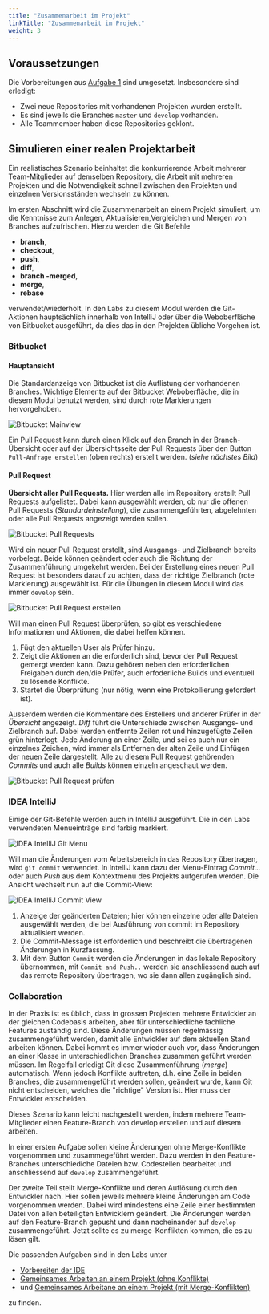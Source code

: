 ```yaml
---
title: "Zusammenarbeit im Projekt"
linkTitle: "Zusammenarbeit im Projekt"
weight: 3
---
```


## Voraussetzungen

Die Vorbereitungen aus [Aufgabe 1](../../../labs/git/vertiefung/01_team) sind umgesetzt. Insbesondere sind erledigt:

- Zwei neue Repositories mit vorhandenen Projekten wurden erstellt.
- Es sind jeweils die Branches `master` und `develop` vorhanden.
- Alle Teammember haben diese Repositories geklont.

## Simulieren einer realen Projektarbeit

Ein realistisches Szenario beinhaltet die konkurrierende Arbeit mehrerer Team-Mitglieder auf demselben
Repository, die Arbeit mit mehreren Projekten und die Notwendigkeit schnell zwischen den Projekten und
einzelnen Versionsständen wechseln zu können.

Im ersten Abschnitt wird die Zusammenarbeit an einem Projekt simuliert, um die Kenntnisse zum Anlegen,
Aktualisieren,Vergleichen und Mergen von Branches aufzufrischen. Hierzu werden die Git Befehle

- **branch**,
- **checkout**,
- **push**,
- **diff**,
- **branch -merged**,
- **merge**,
- **rebase**

verwendet/wiederholt. In den Labs zu diesem Modul werden die Git-Aktionen hauptsächlich innerhalb
von IntelliJ oder über die Weboberfläche von Bitbucket ausgeführt, da dies das in den Projekten
übliche Vorgehen ist.

### Bitbucket

#### Hauptansicht

Die Standardanzeige von Bitbucket ist die Auflistung der vorhandenen Branches. Wichtige Elemente auf
der Bitbucket Weboberfläche, die in diesem Modul benutzt werden, sind durch rote Markierungen hervorgehoben.

![Bitbucket Mainview](../images/bitbucket-main.jpg)

Ein Pull Request kann durch einen Klick auf den Branch in der Branch-Übersicht oder auf der
Übersichtsseite der Pull Requests über den Button `Pull-Anfrage erstellen` (oben rechts) erstellt werden.
(_siehe nächstes Bild_)

#### Pull Request

**Übersicht aller Pull Requests.** Hier werden alle im Repository erstellt Pull Requests aufgelistet.
Dabei kann ausgewählt werden, ob nur die offenen Pull Requests (_Standardeinstellung_), die zusammengeführten,
abgelehnten oder alle Pull Requests angezeigt werden sollen.

![Bitbucket Pull Requests](../images/bitbucket-pr-overview.jpg)

Wird ein neuer Pull Request erstellt, sind Ausgangs- und Zielbranch bereits vorbelegt. Beide können
geändert oder auch die Richtung der Zusammenführung umgekehrt werden.
Bei der Erstellung eines neuen Pull Request ist besonders darauf zu achten, dass der richtige Zielbranch
(rote Markierung) ausgewählt ist. Für die Übungen in diesem Modul wird das immer `develop` sein.

![Bitbucket Pull Request erstellen](../images/bitbucket-create-pr.jpg)

Will man einen Pull Request überprüfen, so gibt es verschiedene Informationen und Aktionen, die dabei
helfen können.

1. Fügt den aktuellen User als Prüfer hinzu.
2. Zeigt die Aktionen an die erforderlich sind, bevor der Pull Request gemergt werden kann. Dazu gehören neben den erforderlichen Freigaben durch den/die Prüfer, auch erfoderliche Builds und eventuell zu lösende Konflikte.
3. Startet die Überprüfung (nur nötig, wenn eine Protokollierung gefordert ist).

Ausserdem werden die Kommentare des Erstellers und anderer Prüfer in der _Übersicht_ angezeigt. _Diff_
führt die Unterschiede zwischen Ausgangs- und Zielbranch auf. Dabei werden entfernte Zeilen rot und
hinzugefügte Zeilen grün hinterlegt. Jede Änderung an einer Zeile, und sei es auch nur ein einzelnes
Zeichen, wird immer als Entfernen der alten Zeile und Einfügen der neuen Zeile dargestellt.
Alle zu diesem Pull Request gehörenden _Commits_ und auch alle _Builds_ können einzeln angeschaut werden.

![Bitbucket Pull Request prüfen](../images/bitbucket-approve-pr.jpg)

### IDEA IntelliJ

Einige der Git-Befehle werden auch in IntelliJ ausgeführt. Die in den Labs verwendeten Menueinträge
sind farbig markiert.

![IDEA IntelliJ Git Menu](../images/intellij-git-menu.jpg)

Will man die Änderungen vom Arbeitsbereich in das Repository übertragen, wird `git commit` verwendet.
In IntelliJ kann dazu der Menu-Eintrag _Commit..._ oder auch _Push_ aus dem Kontextmenu des Projekts
aufgerufen werden. Die Ansicht wechselt nun auf die Commit-View:

![IDEA IntelliJ Commit View](../images/intellij-commit.jpg)

1. Anzeige der geänderten Dateien; hier können einzelne oder alle Dateien ausgewählt werden, die bei Ausführung von commit im Repository aktualisiert werden.
2. Die Commit-Message ist erforderlich und beschreibt die übertragenen Änderungen in Kurzfassung.
3. Mit dem Button `Commit` werden die Änderungen in das lokale Repository übernommen, mit `Commit and Push..` werden sie anschliessend auch auf das remote Repository übertragen, wo sie dann allen zugänglich sind.

### Collaboration

In der Praxis ist es üblich, dass in grossen Projekten mehrere Entwickler an der gleichen Codebasis
arbeiten, aber für unterschiedliche fachliche Features zuständig sind. Diese Änderungen müssen regelmässig
zusammengeführt werden, damit alle Entwickler auf dem aktuellen Stand arbeiten können. Dabei kommt es
immer wieder auch vor, dass Änderungen an einer Klasse in unterschiedlichen Branches zusammen geführt
werden müssen. Im Regelfall erledigt Git diese Zusammenführung (_merge_) automatisch. Wenn jedoch Konflikte
auftreten, d.h. eine Zeile in beiden Branches, die zusammengeführt werden sollen, geändert wurde, kann
Git nicht entscheiden, welches die "richtige" Version ist. Hier muss der Entwickler entscheiden.

Dieses Szenario kann leicht nachgestellt werden, indem mehrere Team-Mitglieder einen Feature-Branch
von develop erstellen und auf diesem arbeiten.

In einer ersten Aufgabe sollen kleine Änderungen ohne Merge-Konflikte vorgenommen und zusammegeführt
werden. Dazu werden in den Feature-Branches unterschiediche Dateien bzw. Codestellen bearbeitet und
anschliessend auf `develop` zusammengeführt.

Der zweite Teil stellt Merge-Konflikte und deren Auflösung durch den Entwickler nach. Hier sollen
jeweils mehrere kleine Änderungen am Code vorgenommen werden. Dabei wird mindestens eine Zeile einer
bestimmten Datei von allen beteiligten Entwicklern geändert. Die Änderungen werden auf den Feature-Branch
gepusht und dann nacheinander auf `develop` zusammengeführt. Jetzt sollte es zu merge-Konflikten kommen,
die es zu lösen gilt.

Die passenden Aufgaben sind in den Labs unter

- [Vorbereiten der IDE](../../../labs/git/vertiefung/02_preparing)
- [Gemeinsames Arbeiten an einem Projekt (ohne Konflikte)](../../../labs/git/vertiefung/03_collaboration)
- und [Gemeinsames Arbeitane an einem Projekt (mit Merge-Konflikten)](../../../labs/git/vertiefung/04_merge-conflict)

zu finden.
